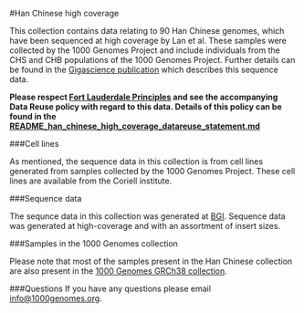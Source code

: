 #Han Chinese high coverage

This collection contains data relating to 90 Han Chinese genomes, which have been sequenced at high coverage by Lan et al. These samples were collected by the 1000 Genomes Project and include individuals from the CHS and CHB populations of the 1000 Genomes Project. Further details can be found in the [Gigascience publication](https://doi.org/10.1093/gigascience/gix067) which describes this sequence data.

**Please respect [Fort Lauderdale Principles](https://www.genome.gov/pages/research/wellcomereport0303.pdf) and see the accompanying Data Reuse policy with regard to this data. Details of this policy can be found in the [README_han_chinese_high_coverage_datareuse_statement.md](http://ftp.1000genomes.ebi.ac.uk/vol1/ftp/data_collections/han_chinese_high_coverage/README_han_chinese_high_coverage_datareuse_statement.md)**

###Cell lines

As mentioned, the sequence data in this collection is from cell lines generated from samples collected by the 1000 Genomes Project. These cell lines are available from the Coriell institute.

###Sequence data

The sequnce data in this collection was generated at [BGI](http://www.genomics.cn/en/index). Sequence data was generated at high-coverage and with an assortment of insert sizes.

###Samples in the 1000 Genomes collection

Please note that most of the samples present in the Han Chinese collection are also present in the [1000 Genomes GRCh38 collection](http://ftp.1000genomes.ebi.ac.uk/vol1/ftp/data_collections/1000_genomes_project/).

###Questions
If you have any questions please email info@1000genomes.org.
